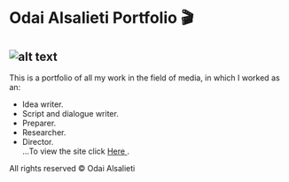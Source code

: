 # Odai Alsalieti Portfolio :clapper:
![alt text](https://github.com/odaiodai2021/odaiodai2021.github.io/blob/master/images/logo.png "Logo")
---

This is a portfolio of all my work in the field of media, in which I worked as an:
- Idea writer.
- Script and dialogue writer.
- Preparer.
- Researcher.
- Director. <br>
...To view the site click <a href="https://odaiodai2021.github.io/" target="_blank" > Here </a>.

All rights reserved © Odai Alsalieti
